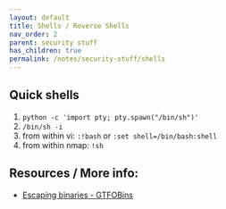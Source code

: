 ```yaml
---
layout: default
title: Shells / Reverse Shells
nav_order: 2 
parent: security stuff
has_children: true
permalink: /notes/security-stuff/shells
---
```


## Quick shells 
1. `python -c 'import pty; pty.spawn("/bin/sh")'`
2. `/bin/sh -i`
3. from within vi: `:!bash` or `:set shell=/bin/bash:shell`
4. from within nmap: `!sh`


## Resources / More info:
- [Escaping binaries - GTFOBins](https://gtfobins.github.io/)


